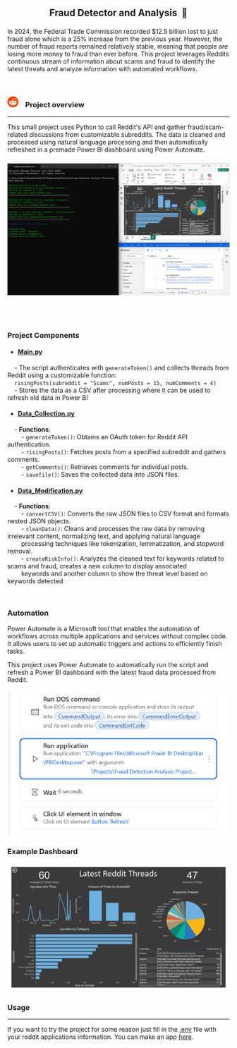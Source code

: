 ## <p style="text-align: center;">Fraud Detector and Analysis  🚩</p>
In 2024, the Federal Trade Commission recorded $12.5 billion lost to just fraud alone which is a 25% increase from the previous year. However, the number of fraud reports remained relatively stable, meaning that people are losing more money to fraud than ever before. This project leverages Reddits continuous stream of information about scams and fraud to identify the latest threats and analyze information with automated workflows. 


<br>

### <img src="Other/redditIcon.png" alt="Icon" width="25" height="25">  &nbsp; Project overview 
--- 
This small project uses Python to call Reddit's API and gather fraud/scam-related discussions from customizable subreddits. The data is cleaned and processed using natural language processing and then automatically refreshed in a premade Power BI dashboard using Power Automate.

### <img src="Other/Project.png" alt="Icon">  &nbsp;

<br>

### Project Components 
- #### **[Main.py](https://github.com/gokul2178/fraud-detection-analysis/blob/main/Main.py)**
    - The script authenticates with `generateToken()` and collects threads from Reddit using a customizable function: <br>
    ```risingPosts(subreddit = "Scams", numPosts = 15, numComments = 4)``` <br>
    - Stores the data as a CSV after processing where it can be used to refresh old data in Power BI



- #### **[Data_Collection.py](https://github.com/gokul2178/fraud-detection-analysis/blob/main/Data_Collection.py)**
    - **Functions**: <br>
        - `generateToken()`: Obtains an OAuth token for Reddit API authentication. <br> 
        - `risingPosts()`: Fetches posts from a specified subreddit and gathers comments. <br>
        - `getComments()`: Retrieves comments for individual posts. <br>
        - `savefile()`: Saves the collected data into JSON files. <br>


- #### **[Data_Modification.py](https://github.com/gokul2178/fraud-detection-analysis/blob/main/Data_Modification.py)**
    - **Functions**: <br>
        - `convertCSV()`: Converts the raw JSON files to CSV format and formats nested JSON objects. <br>
        - `cleanData()`: Cleans and processes the raw data by removing irrelevant content, normalizing text, and applying natural language 
&nbsp;&nbsp;&nbsp;&nbsp;&nbsp;&nbsp;&nbsp;&nbsp;processing techniques like tokenization, lemmatization, and stopword removal. <br>
        - `createRiskInfo()`: Analyzes the cleaned text for keywords related to scams and fraud, creates a new column to display associated     
&nbsp;&nbsp;&nbsp;&nbsp;&nbsp;&nbsp;&nbsp;&nbsp;keywords and another column to show the threat level based on keywords detected <br>

<br>


### Automation  
Power Automate is a Microsoft tool that enables the automation of workflows across multiple applications and services without complex code. It allows users to set up automatic triggers and actions to efficiently finish tasks.

This project uses Power Automate to automatically run the script and refresh a Power BI dashboard with the latest fraud data processed from Reddit. 

<img src="Other/powerAutomateFlow.png" alt="powerAutomate">

<br>

### Example Dashboard
<img src="Other/Example.png" alt="Dashbord">


### Usage 
--- 
If you want to try the project for some reason just fill in the [.env](https://github.com/gokul2178/fraud-detection-analysis/blob/main/.env) file with your reddit applications information. You can make an app [here](https://www.reddit.com/prefs/apps).

